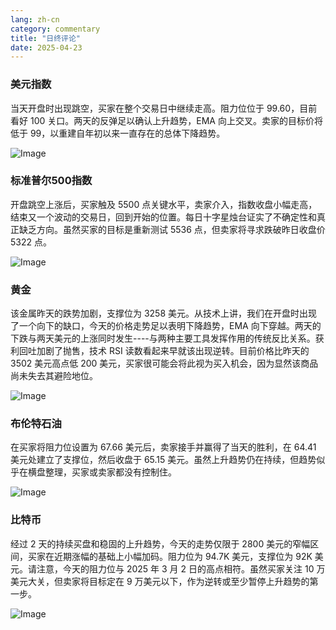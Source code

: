 ```yaml
---
lang: zh-cn
category: commentary
title: "日终评论"
date: 2025-04-23
---
```


### 美元指数

当天开盘时出现跳空，买家在整个交易日中继续走高。阻力位位于 99.60，目前看好 100 关口。两天的反弹足以确认上升趋势，EMA 向上交叉。卖家的目标价将低于 99，以重建自年初以来一直存在的总体下降趋势。

![Image](https://markleighedu.github.io/img/Apr-2025/23-Apr-2025/usdindex.jpg)

### 标准普尔500指数

开盘跳空上涨后，买家触及 5500 点关键水平，卖家介入，指数收盘小幅走高，结束又一个波动的交易日，回到开始的位置。每日十字星烛台证实了不确定性和真正缺乏方向。虽然买家的目标是重新测试 5536 点，但卖家将寻求跌破昨日收盘价 5322 点。

![Image](https://markleighedu.github.io/img/Apr-2025/23-Apr-2025/sp500.jpg)

### 黄金

该金属昨天的跌势加剧，支撑位为 3258 美元。从技术上讲，我们在开盘时出现了一个向下的缺口，今天的价格走势足以表明下降趋势，EMA 向下穿越。两天的下跌与两天美元的上涨同时发生----与两种主要工具发挥作用的传统反比关系。获利回吐加剧了抛售，技术 RSI 读数看起来早就该出现逆转。目前价格比昨天的 3502 美元高点低 200 美元，买家很可能会将此视为买入机会，因为显然该商品尚未失去其避险地位。

![Image](https://markleighedu.github.io/img/Apr-2025/23-Apr-2025/gold.jpg)

### 布伦特石油

在买家将阻力位设置为 67.66 美元后，卖家接手并赢得了当天的胜利，在 64.41 美元处建立了支撑位，然后收盘于 65.15 美元。虽然上升趋势仍在持续，但趋势似乎在横盘整理，买家或卖家都没有控制住。

![Image](https://markleighedu.github.io/img/Apr-2025/23-Apr-2025/brentoil.jpg)

### 比特币

经过 2 天的持续买盘和稳固的上升趋势，今天的走势仅限于 2800 美元的窄幅区间，买家在近期涨幅的基础上小幅加码。阻力位为 94.7K 美元，支撑位为 92K 美元。请注意，今天的阻力位与 2025 年 3 月 2 日的高点相符。虽然买家关注 10 万美元大关，但卖家将目标定在 9 万美元以下，作为逆转或至少暂停上升趋势的第一步。

![Image](https://markleighedu.github.io/img/Apr-2025/23-Apr-2025/bitcoin.jpg)

